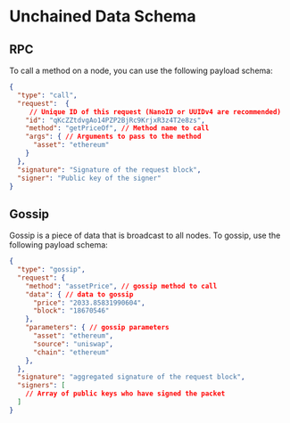 # Unchained Data Schema

## RPC

To call a method on a node, you can use the following payload schema:

```JSON
{
  "type": "call",
  "request":  {
     // Unique ID of this request (NanoID or UUIDv4 are recommended)
    "id": "qKcZZtdvgAo14PZP2BjRc9KrjxR3z4T2e8zs",
    "method": "getPriceOf", // Method name to call
    "args": { // Arguments to pass to the method
      "asset": "ethereum"
    }
  },
  "signature": "Signature of the request block",
  "signer": "Public key of the signer"
}
```

## Gossip

Gossip is a piece of data that is broadcast to all nodes. To gossip, use
the following payload schema:

```JSON
{
  "type": "gossip",
  "request": {
    "method": "assetPrice", // gossip method to call
    "data": { // data to gossip
      "price": "2033.85831990604",
      "block": "18670546"
    },
    "parameters": { // gossip parameters
      "asset": "ethereum",
      "source": "uniswap",
      "chain": "ethereum"
    },
  },
  "signature": "aggregated signature of the request block",
  "signers": [
    // Array of public keys who have signed the packet
  ]
}
```
